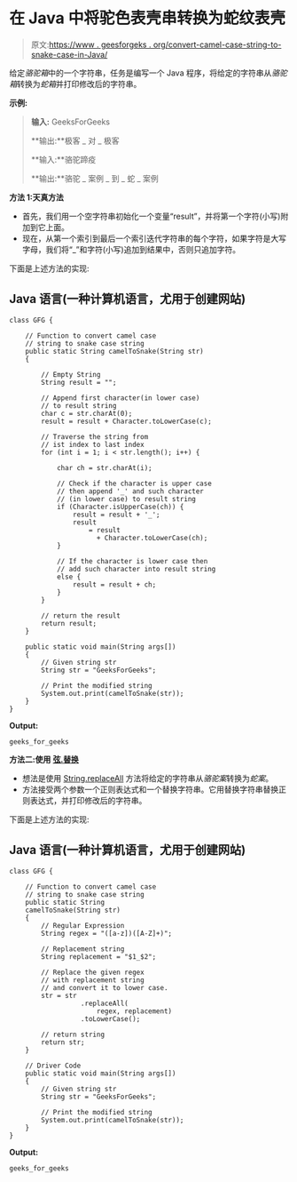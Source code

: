 # 在 Java 中将驼色表壳串转换为蛇纹表壳

> 原文:[https://www . geesforgeks . org/convert-camel-case-string-to-snake-case-in-Java/](https://www.geeksforgeeks.org/convert-camel-case-string-to-snake-case-in-java/)

给定*骆驼箱*中的一个字符串，任务是编写一个 Java 程序，将给定的字符串从*骆驼箱*转换为*蛇箱*并打印修改后的字符串。

**示例:**

> **输入:** GeeksForGeeks
> 
> **输出:**极客 _ 对 _ 极客
> 
> **输入:**骆驼蹄疫
> 
> **输出:**骆驼 _ 案例 _ 到 _ 蛇 _ 案例

**方法 1:天真方法**

*   首先，我们用一个空字符串初始化一个变量“result”，并将第一个字符(小写)附加到它上面。
*   现在，从第一个索引到最后一个索引迭代字符串的每个字符，如果字符是大写字母，我们将“_”和字符(小写)追加到结果中，否则只追加字符。

下面是上述方法的实现:

## Java 语言(一种计算机语言，尤用于创建网站)

```
class GFG {

    // Function to convert camel case
    // string to snake case string
    public static String camelToSnake(String str)
    {

        // Empty String
        String result = "";

        // Append first character(in lower case)
        // to result string
        char c = str.charAt(0);
        result = result + Character.toLowerCase(c);

        // Traverse the string from
        // ist index to last index
        for (int i = 1; i < str.length(); i++) {

            char ch = str.charAt(i);

            // Check if the character is upper case
            // then append '_' and such character
            // (in lower case) to result string
            if (Character.isUpperCase(ch)) {
                result = result + '_';
                result
                    = result
                      + Character.toLowerCase(ch);
            }

            // If the character is lower case then
            // add such character into result string
            else {
                result = result + ch;
            }
        }

        // return the result
        return result;
    }

    public static void main(String args[])
    {
        // Given string str
        String str = "GeeksForGeeks";

        // Print the modified string
        System.out.print(camelToSnake(str));
    }
}
```

**Output:** 

```
geeks_for_geeks
```

**方法二:使用** [**弦.替换**](https://www.geeksforgeeks.org/java-lang-string-replace-method-java/)

*   想法是使用 [String.replaceAll](https://www.geeksforgeeks.org/java-lang-string-replace-method-java/) 方法将给定的字符串从*骆驼案*转换为*蛇案*。
*   方法接受两个参数一个正则表达式和一个替换字符串。它用替换字符串替换正则表达式，并打印修改后的字符串。

下面是上述方法的实现:

## Java 语言(一种计算机语言，尤用于创建网站)

```
class GFG {

    // Function to convert camel case
    // string to snake case string
    public static String
    camelToSnake(String str)
    {
        // Regular Expression
        String regex = "([a-z])([A-Z]+)";

        // Replacement string
        String replacement = "$1_$2";

        // Replace the given regex
        // with replacement string
        // and convert it to lower case.
        str = str
                  .replaceAll(
                      regex, replacement)
                  .toLowerCase();

        // return string
        return str;
    }

    // Driver Code
    public static void main(String args[])
    {
        // Given string str
        String str = "GeeksForGeeks";

        // Print the modified string
        System.out.print(camelToSnake(str));
    }
}
```

**Output:** 

```
geeks_for_geeks
```